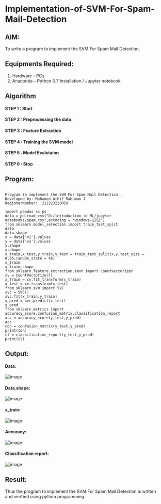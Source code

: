 # Implementation-of-SVM-For-Spam-Mail-Detection

## AIM:
To write a program to implement the SVM For Spam Mail Detection.

## Equipments Required:
1. Hardware – PCs
2. Anaconda – Python 3.7 Installation / Jupyter notebook

## Algorithm
#### STEP 1 : Start
#### STEP 2 : Preprocessing the data
#### STEP 3 : Feature Extraction
#### STEP 4 : Training the SVM model
#### STEP 5 : Model Evalutaion
#### STEP 6 : Stop

## Program:
```

Program to implement the SVM For Spam Mail Detection..
Developed by: Mohamed Athif Rahuman J
RegisterNumber:  212223220058

```
```
import pandas as pd
data = pd.read_csv("D:/introduction to ML/jupyter notebooks/spam.csv",encoding = 'windows-1252')
from sklearn.model_selection import train_test_split
data
data.shape
x = data['v2'].values
y = data['v1'].values
x.shape
y.shape
x_train,x_test,y_train,y_test = train_test_split(x,y,test_size = 0.35,random_state = 48)
x_train
x_train.shape
from sklearn.feature_extraction.text import CountVectorizer
cv = CountVectorizer()
x_train = cv.fit_transform(x_train)
x_test = cv.transform(x_test)
from sklearn.svm import SVC
svc = SVC()
svc.fit(x_train,y_train)
y_pred = svc.predict(x_test)
y_pred
from sklearn.metrics import accuracy_score,confusion_matrix,classification_report
acc = accuracy_score(y_test,y_pred)
acc
con = confusion_matrix(y_test,y_pred)
print(con)
cl = classification_report(y_test,y_pred)
print(cl)
```

## Output:
#### Data:
![image](https://github.com/arbasil05/Implementation-of-SVM-For-Spam-Mail-Detection/assets/144218037/ac883980-2ee2-46fd-8cdb-82f067a463c1)
#### Data.shape:
![image](https://github.com/arbasil05/Implementation-of-SVM-For-Spam-Mail-Detection/assets/144218037/4b708069-05fb-481c-953a-1ccd957688e3)
#### x_train:
![image](https://github.com/arbasil05/Implementation-of-SVM-For-Spam-Mail-Detection/assets/144218037/083bd74b-bfa1-4d51-b55e-6c7fe12064f5)
#### Accuracy:
![image](https://github.com/arbasil05/Implementation-of-SVM-For-Spam-Mail-Detection/assets/144218037/ed95afb6-055d-478f-84b9-07d628180b3c)
#### Classification report:
![image](https://github.com/arbasil05/Implementation-of-SVM-For-Spam-Mail-Detection/assets/144218037/b699b079-ded5-42e7-8ad6-2688df23694f)





## Result:
Thus the program to implement the SVM For Spam Mail Detection is written and verified using python programming.
